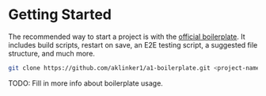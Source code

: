 # Getting Started

The recommended way to start a project is with the [official boilerplate](https://github.com/aklinker1/a1-boilerplate). It includes build scripts, restart on save, an E2E testing script, a suggested file structure, and much more.

```bash
git clone https://github.com/aklinker1/a1-boilerplate.git <project-name>
```

TODO: Fill in more info about boilerplate usage.
